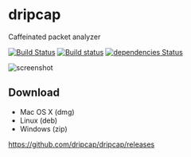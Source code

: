 # dripcap

Caffeinated packet analyzer

[![Build Status](https://travis-ci.org/dripcap/dripcap.svg?branch=master)](https://travis-ci.org/dripcap/dripcap)
[![Build status](https://ci.appveyor.com/api/projects/status/rbw0hgmguohnrgfi/branch/master?svg=true)](https://ci.appveyor.com/project/h2so5/dripcap/branch/master)
[![dependencies Status](https://david-dm.org/dripcap/dripcap/status.svg)](https://david-dm.org/dripcap/dripcap)

![screenshot](https://github.com/dripcap/dripcap/blob/master/images/screenshot.png)

## Download

- Mac OS X (dmg)
- Linux (deb)
- Windows (zip)

https://github.com/dripcap/dripcap/releases
